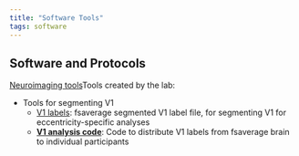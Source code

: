 ```yaml
---
title: "Software Tools"
tags: software 
---
```

## Software and Protocols

[Neuroimaging tools](https://docs.uabgrid.uab.edu/wiki/VisualBrainCore#UAB_Neuroimaging_Tools_and_How-To.27s_.28requires_blazer_id.29)Tools created by the lab:

- Tools for segmenting V1
  - [V1 labels](https://labs.uab.edu/visscher/images/V1_labels.zip): fsaverage segmented V1 label file, for segmenting V1 for eccentricity-specific analyses
  - [**V1 analysis code**](https://labs.uab.edu/visscher/images/V1_label_2_label_1.txt): Code to distribute V1 labels from fsaverage brain to individual participants
